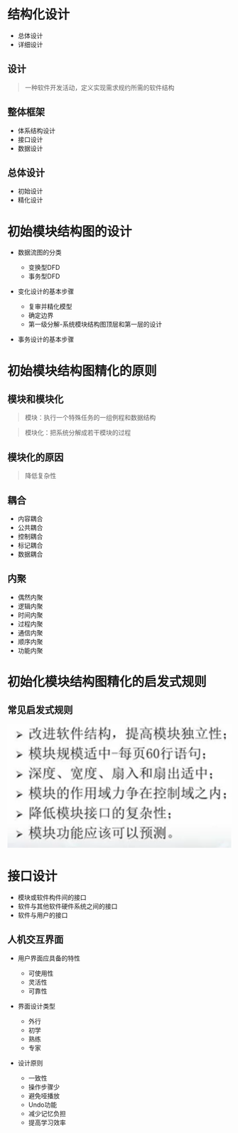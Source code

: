 # 结构化设计

- 总体设计
- 详细设计

## 设计

> 一种软件开发活动，定义实现需求规约所需的软件结构

## 整体框架

- 体系结构设计
- 接口设计
- 数据设计

## 总体设计

- 初始设计
- 精化设计

# 初始模块结构图的设计

- 数据流图的分类

  - 变换型DFD
  - 事务型DFD

- 变化设计的基本步骤

  - 复审并精化模型
  - 确定边界
  - 第一级分解-系统模块结构图顶层和第一层的设计

- 事务设计的基本步骤

# 初始模块结构图精化的原则

## 模块和模块化

> 模块：执行一个特殊任务的一组例程和数据结构

> 模块化：把系统分解成若干模块的过程

## 模块化的原因

> 降低复杂性

## 耦合

- 内容耦合
- 公共耦合
- 控制耦合
- 标记耦合
- 数据耦合

## 内聚

- 偶然内聚
- 逻辑内聚
- 时间内聚
- 过程内聚
- 通信内聚
- 顺序内聚
- 功能内聚

# 初始化模块结构图精化的启发式规则

## 常见启发式规则

![批注 2019-07-18 113207](/assets/批注%202019-07-18%20113207.png)

# 接口设计

- 模块或软件构件间的接口
- 软件与其他软件硬件系统之间的接口
- 软件与用户的接口

## 人机交互界面

- 用户界面应具备的特性

  - 可使用性
  - 灵活性
  - 可靠性

- 界面设计类型

  - 外行
  - 初学
  - 熟练
  - 专家

- 设计原则

  - 一致性
  - 操作步骤少
  - 避免哑播放
  - Undo功能
  - 减少记忆负担
  - 提高学习效率


